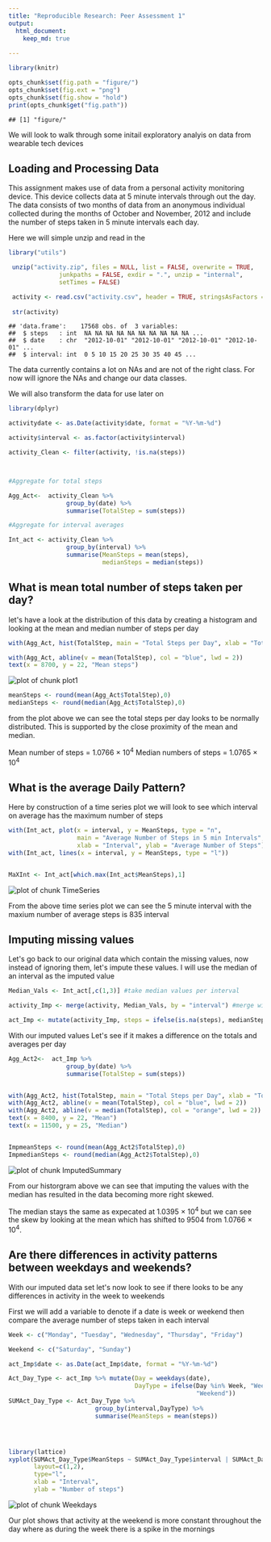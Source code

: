 ```yaml
---
title: "Reproducible Research: Peer Assessment 1"
output: 
  html_document:
    keep_md: true
 
---
```





```r
library(knitr)

opts_chunk$set(fig.path = "figure/") 
opts_chunk$set(fig.ext = "png")
opts_chunk$set(fig.show = "hold")
print(opts_chunk$get("fig.path")) 
```

```
## [1] "figure/"
```

We will look to walk through some initail exploratory analyis on data from wearable tech
devices


## Loading and Processing Data

This assignment makes use of data from a personal activity monitoring device. 
This device collects data at 5 minute intervals through out the day. The data 
consists of two months of data from an anonymous individual collected during the
months of October and November, 2012 and include the number of steps taken in 5 
minute intervals each day.



Here we will simple unzip and read in the 



```r
library("utils")

 unzip("activity.zip", files = NULL, list = FALSE, overwrite = TRUE,
              junkpaths = FALSE, exdir = ".", unzip = "internal",
              setTimes = FALSE)

 activity <- read.csv("activity.csv", header = TRUE, stringsAsFactors = FALSE) 
 
 str(activity)
```

```
## 'data.frame':	17568 obs. of  3 variables:
##  $ steps   : int  NA NA NA NA NA NA NA NA NA NA ...
##  $ date    : chr  "2012-10-01" "2012-10-01" "2012-10-01" "2012-10-01" ...
##  $ interval: int  0 5 10 15 20 25 30 35 40 45 ...
```

The data currently contains a lot on NAs and are not of the right class. For now
will ignore the NAs and change our data classes.

We will also transform the data for use later on


```r
library(dplyr)

activitydate <- as.Date(activity$date, format = "%Y-%m-%d")

activity$interval <- as.factor(activity$interval)

activity_Clean <- filter(activity, !is.na(steps))



#Aggregate for total steps

Agg_Act<-  activity_Clean %>%
                group_by(date) %>%
                summarise(TotalStep = sum(steps))

#Aggregate for interval averages

Int_act <- activity_Clean %>%
                group_by(interval) %>%
                summarise(MeanSteps = mean(steps),
                          medianSteps = median(steps))
```


## What is mean total number of steps taken per day?

let's have a look at the distribution of this data by creating a histogram
and looking at the mean and median number of steps per day



```r
with(Agg_Act, hist(TotalStep, main = "Total Steps per Day", xlab = "Total Steps"))

with(Agg_Act, abline(v = mean(TotalStep), col = "blue", lwd = 2))
text(x = 8700, y = 22, "Mean steps")
```

![plot of chunk plot1](figure/plot1-1.png)


```r
meanSteps <- round(mean(Agg_Act$TotalStep),0)
medianSteps <- round(median(Agg_Act$TotalStep),0)
```

from the plot above we can see the total steps per day looks to be normally 
distributed. This is supported by the close proximity of the mean and median. 

Mean number of steps = 1.0766 &times; 10<sup>4</sup>
Median numbers of steps = 1.0765 &times; 10<sup>4</sup>


## What is the average Daily Pattern?

Here by construction of a time series plot we will look to see which interval
on average has the maximum number of steps 



```r
with(Int_act, plot(x = interval, y = MeanSteps, type = "n",
                   main = "Average Number of Steps in 5 min Intervals",
                   xlab = "Interval", ylab = "Average Number of Steps"))
with(Int_act, lines(x = interval, y = MeanSteps, type = "l"))


MaXInt <- Int_act[which.max(Int_act$MeanSteps),1]
```

![plot of chunk TimeSeries](figure/TimeSeries-1.png)

From the above time series plot we can see the 5 minute interval with the maxium
number of average steps is 835 interval 



## Imputing missing values

Let's go back to our original data which contain the missing values, now instead
of ignoring them, let's impute these values. I will use the median of an interval 
as the imputed value


```r
Median_Vals <- Int_act[,c(1,3)] #take median values per interval

activity_Imp <- merge(activity, Median_Vals, by = "interval") #merge with orig data

act_Imp <- mutate(activity_Imp, steps = ifelse(is.na(steps), medianSteps, steps)) 
```

With our imputed values Let's see if it makes a difference on the totals and 
averages per day



```r
Agg_Act2<-  act_Imp %>%
                group_by(date) %>%
                summarise(TotalStep = sum(steps))


with(Agg_Act2, hist(TotalStep, main = "Total Steps per Day", xlab = "Total Steps"))
with(Agg_Act2, abline(v = mean(TotalStep), col = "blue", lwd = 2))
with(Agg_Act2, abline(v = median(TotalStep), col = "orange", lwd = 2))
text(x = 8400, y = 22, "Mean")
text(x = 11500, y = 25, "Median")


ImpmeanSteps <- round(mean(Agg_Act2$TotalStep),0)
ImpmedianSteps <- round(median(Agg_Act2$TotalStep),0)
```

![plot of chunk ImputedSummary](figure/ImputedSummary-1.png)

From our historgram above we can see that imputing the values with the median
has resulted in the data becoming more right skewed.

The median stays the same as expecated at 1.0395 &times; 10<sup>4</sup> but we can see the 
skew by looking at the mean which has shifted to 9504 from 
1.0766 &times; 10<sup>4</sup>. 



## Are there differences in activity patterns between weekdays and weekends?

With our imputed data set let's now look to see if there looks to be any 
differences in activity in the week to weekends

First we will add a variable to denote if a date is week or weekend then compare
the average number of steps taken in each interval



```r
Week <- c("Monday", "Tuesday", "Wednesday", "Thursday", "Friday")

Weekend <- c("Saturday", "Sunday")

act_Imp$date <- as.Date(act_Imp$date, format = "%Y-%m-%d")

Act_Day_Type <- act_Imp %>% mutate(Day = weekdays(date), 
                                   DayType = ifelse(Day %in% Week, "Week", 
                                                    "Weekend"))
SUMAct_Day_Type <- Act_Day_Type %>%
                        group_by(interval,DayType) %>%
                        summarise(MeanSteps = mean(steps))




library(lattice) 
xyplot(SUMAct_Day_Type$MeanSteps ~ SUMAct_Day_Type$interval | SUMAct_Day_Type$DayType, 
       layout=c(1,2), 
       type="l",
       xlab = "Interval",
       ylab = "Number of steps")
```

![plot of chunk Weekdays](figure/Weekdays-1.png)

Our plot shows that activity at the weekend is more constant throughout the day
where as during the week there is a spike in the mornings
